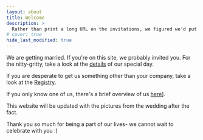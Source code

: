 ```yaml
---
layout: about
title: Welcome 
description: >
  Rather than print a long URL on the invitations, we figured we'd put all the need-to-know information here.
# cover: true
hide_last_modified: true
---
```


We are getting married. If you're on this site, we probably invited you. For the nitty-gritty, take a look at the [details](./details.md) of our special day.

If you are desperate to get us something other than your company, take a look at the [Registry](./registry.md).

If you only know one of us, there's a brief overview of us [here](./about.md)].

This website will be updated with the pictures from the wedding after the fact.

Thank you so much for being a part of our lives- we cannot wait to celebrate with you :)